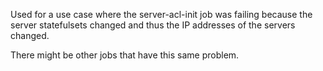 Used for a use case where the server-acl-init job was failing because the server statefulsets changed and thus the IP
addresses of the servers changed.

There might be other jobs that have this same problem.

